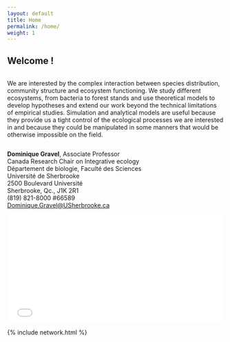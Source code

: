 ```yaml
---
layout: default
title: Home
permalink: /home/
weight: 1
---
```


## Welcome !

<div class="row">
  <div class="large-7 columns">

  <p>We are interested by the complex interaction between species distribution, community structure and ecosystem functioning. We study different ecosystems, from bacteria to forest stands and use theoretical models to develop hypotheses and extend our work beyond the technical limitations of empirical studies. Simulation and analytical models are useful because they provide us a tight control of the ecological processes we are interested in and because they could be manipulated in some manners that would be otherwise impossible on the field.</p>
  </div>
  <div class="large-5 columns">
  <p>
  <b>Dominique Gravel</b>, Associate Professor <br>
  Canada Research Chair on Integrative ecology <br>
  Département de biologie, Faculté des Sciences<br>
  Université de Sherbrooke<br>
  2500 Boulevard Université<br>
  Sherbrooke, Qc., J1K 2R1<br>
  (819) 821-8000 #66589 <br>
  <a href="mailto:Dominique.Gravel@USherbrooke.ca">Dominique.Gravel@USherbrooke.ca</a>
  </p>
  </div>
</div>

<iframe src="/keyword_cloud.html" width="100%" height="250px" frameBorder="0"></iframe> 

{% include network.html %}
